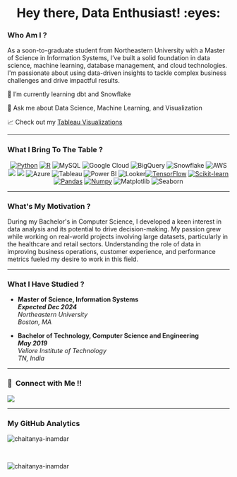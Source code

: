 <h1 align="center">Hey there, Data Enthusiast! :eyes:</h1> <h3> Who Am I ? </h3>
As a soon-to-graduate student from Northeastern University with a Master of Science in Information Systems, I’ve built a solid foundation in data science, machine learning, database management, and cloud technologies. I'm passionate about using data-driven insights to tackle complex business challenges and drive impactful results.

🌱 I’m currently learning dbt and Snowflake

💬 Ask me about Data Science, Machine Learning, and Visualization

:chart_with_upwards_trend: Check out my <a href="https://public.tableau.com/app/profile/chaitanya.inamdar/viz/SalesDashboard_Version1/SalesDashboard?publish=yes" target="_blank">Tableau Visualizations</a>

<hr> <h3> What I Bring To The Table ? </h3> <p align="center"> <a href="https://www.python.org"><img src="https://img.shields.io/badge/Python-FFD43B?style=flat&logo=python&logoColor=white" alt="Python"></a> <a href="https://www.r-project.org"><img src="https://img.shields.io/badge/R-276DC3?style=flat&logo=r&logoColor=white" alt="R"></a> <img src="https://img.shields.io/badge/MySQL-4479A1?style=flat&logo=mysql&logoColor=white" alt="MySQL"> <img src="https://img.shields.io/badge/Google%20Cloud%20Platform-4285F4?style=flat&logo=googlecloud&logoColor=white" alt="Google Cloud"> <img src="https://img.shields.io/badge/Google%20BigQuery-4285F4?style=flat&logo=googlebigquery&logoColor=white" alt="BigQuery"> <img src="https://img.shields.io/badge/Snowflake-abf0ff?style=flat&logo=snowflake&logoColor=white" alt="Snowflake"> <img src="https://img.shields.io/badge/Amazon%20Web%20Services-232F3E?style=flat&logo=amazonaws&logoColor=white" alt="AWS"><img src = "https://img.shields.io/badge/Amazon%20S3-1679A7?style=flat&logo=amazons3&logoColor=white">
  <img src = "https://img.shields.io/badge/AWS%20Glue-0052CC?style=flat&logo=amazonrds&logoColor=white"> <img src="https://img.shields.io/badge/Microsoft%20Azure-0089D6?style=flat&logo=microsoftazure&logoColor=white" alt="Azure"> <img src="https://img.shields.io/badge/Tableau-339933?style=flat&logo=tableau&logoColor=FFFFFF" alt="Tableau"> <img src="https://img.shields.io/badge/Power%20BI-F2C811?style=flat&logo=powerbi&logoColor=FFFFFF" alt="Power BI"> <img src="https://img.shields.io/badge/Looker-dc143c?style=flat&logo=looker&logoColor=FFFFFF" alt="Looker"><a href="https://www.tensorflow.org"><img src="https://img.shields.io/badge/TensorFlow-FF6F00?style=flat&logo=tensorflow&logoColor=white" alt="TensorFlow"></a> <a href="https://scikit-learn.org/stable/"><img src="https://img.shields.io/badge/scikit_learn-F7931E?style=flat&logo=scikit-learn&logoColor=white" alt="Scikit-learn"></a> <a href="https://pandas.pydata.org"><img src="https://img.shields.io/badge/Pandas-150458?style=flat&logo=pandas&logoColor=white" alt="Pandas"></a> <a href="https://numpy.org"><img src="https://img.shields.io/badge/Numpy-013243?style=flat&logo=numpy&logoColor=white" alt="Numpy"></a> <img src="https://img.shields.io/badge/Matplotlib-11557C?style=flat&logo=matplotlib&logoColor=white" alt="Matplotlib"> <img src="https://img.shields.io/badge/Seaborn-4C2E91?style=flat&logo=seaborn&logoColor=white" alt="Seaborn"> </p> <hr> <h3> What's My Motivation ? </h3>
During my Bachelor's in Computer Science, I developed a keen interest in data analysis and its potential to drive decision-making. My passion grew while working on real-world projects involving large datasets, particularly in the healthcare and retail sectors. Understanding the role of data in improving business operations, customer experience, and performance metrics fueled my desire to work in this field.

<hr> <h3> What I Have Studied ? </h3> <ul> <li> <strong>Master of Science, Information Systems</strong> <br> <strong><em>Expected Dec 2024</em></strong> <br> <em>Northeastern University</em> <br> <em>Boston, MA</em> </li> </ul> <ul> <li> <strong>Bachelor of Technology, Computer Science and Engineering</strong> <br> <strong><em>May 2019</em></strong> <br> <em>Vellore Institute of Technology</em> <br> <em>TN, India</em> </li> </ul> <hr> <h3>🤝 &nbsp;Connect with Me !! </h3>
<img src="https://img.shields.io/badge/linkedin-%230077B5.svg?&style=for-the-badge&logo=linkedin&logoColor=white" />

<hr> <h3> My GitHub Analytics </h3> <p><img align="center" src="https://github-readme-stats.vercel.app/api/top-langs?username=chaitanya-inamdar&show_icons=true&locale=en&layout=compact&theme=merko" alt="chaitanya-inamdar" /></p><br> <p><img align="center" src="https://github-readme-streak-stats.herokuapp.com/?user=chaitanya-inamdar&&theme=merko" alt="chaitanya-inamdar" /></p>
